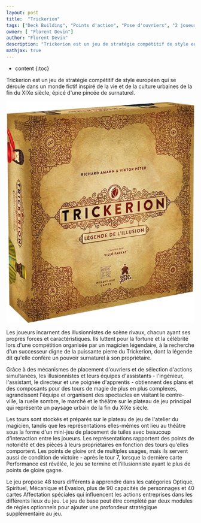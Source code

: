 ```yaml
---
layout: post
title:  "Trickerion"
tags: ["Deck Building", "Points d'action", "Pose d'ouvriers", "2 joueurs", "3 joueurs", "4 joueurs", "Best 4"]
owner: [ "Florent Devin"]
author: "Florent Devin"
description: "Trickerion est un jeu de stratégie compétitif de style européen qui se déroule dans un monde fictif inspiré de la vie et de la culture urbaines de la fin du XIXe siècle, épicé d'une pincée de surnaturel."
mathjax: true
---
```

* content
{:toc}

Trickerion est un jeu de stratégie compétitif de style européen qui se déroule dans un monde fictif inspiré de la vie et de la culture urbaines de la fin du XIXe siècle, épicé d'une pincée de surnaturel.

![Trickerion](/static/trickerion.png)

Les joueurs incarnent des illusionnistes de scène rivaux, chacun ayant ses propres forces et caractéristiques. Ils luttent pour la fortune et la célébrité lors d'une compétition organisée par un magicien légendaire, à la recherche d'un successeur digne de la puissante pierre du Trickerion, dont la légende dit qu'elle confère un pouvoir surnaturel à son propriétaire.

Grâce à des mécanismes de placement d'ouvriers et de sélection d'actions simultanées, les illusionnistes et leurs équipes d'assistants - l'ingénieur, l'assistant, le directeur et une poignée d'apprentis - obtiennent des plans et des composants pour des tours de magie de plus en plus complexes, agrandissent l'équipe et organisent des spectacles en visitant le centre-ville, la ruelle sombre, le marché et le théâtre sur le plateau de jeu principal qui représente un paysage urbain de la fin du XIXe siècle.

Les tours sont stockés et préparés sur le plateau de jeu de l'atelier du magicien, tandis que les représentations elles-mêmes ont lieu au théâtre sous la forme d'un mini-jeu de placement de tuiles avec beaucoup d'interaction entre les joueurs. Les représentations rapportent des points de notoriété et des pièces à leurs propriétaires en fonction des tours qu'elles comportent. Les points de gloire ont de multiples usages, mais ils servent aussi de condition de victoire - après le tour 7, lorsque la dernière carte Performance est révélée, le jeu se termine et l'illusionniste ayant le plus de points de gloire gagne.

Le jeu propose 48 tours différents à apprendre dans les catégories Optique, Spirituel, Mécanique et Évasion, plus de 90 capacités de personnages et 40 cartes Affectation spéciales qui influencent les actions entreprises dans les différents lieux du jeu. Le jeu de base peut être complété par deux modules de règles optionnels pour ajouter une profondeur stratégique supplémentaire au jeu.
